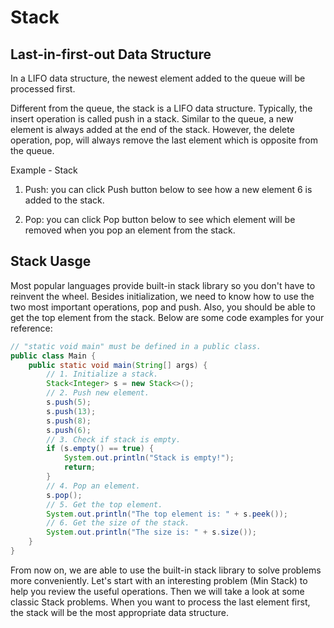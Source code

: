 # Stack

## Last-in-first-out Data Structure

In a LIFO data structure, the newest element added to the queue will be processed first.

Different from the queue, the stack is a LIFO data structure. Typically, the insert operation is called push in a stack. Similar to the queue, a new element is always added at the end of the stack. However, the delete operation, pop, will always remove the last element which is opposite from the queue.

Example - Stack

1. Push: you can click Push button below to see how a new element 6 is added to the stack.

2. Pop: you can click Pop button below to see which element will be removed when you pop an element from the stack.

## Stack Uasge

Most popular languages provide built-in stack library so you don't have to reinvent the wheel.
Besides initialization, we need to know how to use the two most important operations, pop and push.
Also, you should be able to get the top element from the stack. Below are some code examples for your reference:

```java
// "static void main" must be defined in a public class.
public class Main {
    public static void main(String[] args) {
        // 1. Initialize a stack.
        Stack<Integer> s = new Stack<>();
        // 2. Push new element.
        s.push(5);
        s.push(13);
        s.push(8);
        s.push(6);
        // 3. Check if stack is empty.
        if (s.empty() == true) {
            System.out.println("Stack is empty!");
            return;
        }
        // 4. Pop an element.
        s.pop();
        // 5. Get the top element.
        System.out.println("The top element is: " + s.peek());
        // 6. Get the size of the stack.
        System.out.println("The size is: " + s.size());
    }
}
```

From now on, we are able to use the built-in stack library to solve problems more conveniently.
Let's start with an interesting problem (Min Stack) to help you review the useful operations.
Then we will take a look at some classic Stack problems.
When you want to process the last element first, the stack will be the most appropriate data structure.
